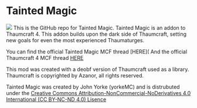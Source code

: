 # Tainted Magic
![](https://www.dropbox.com/s/tps62h5yx0p9xt7/TaintedMagicLOGO%20%282%29.png?dl=1)
This is the GitHub repo for Tainted Magic. 
Tainted Magic is an addon to Thaumcraft 4. This addon builds upon the dark side of Thaumcraft, setting new goals for even the most experienced Thaumaturges.

You can find the official Tainted Magic MCF thread [HERE](
And the official Thaumcraft 4 MCF thread [HERE](http://www.minecraftforum.net/forums/mapping-and-modding/minecraft-mods/1292130-thaumcraft-5-2-4-updated-2016-3-17)

This mod was created with a deobf version of Thaumcraft used as a library. Thaumcraft is copyrighted by Azanor, all rights reserved.

Tainted Magic was created by John Yorke (yorkeMC) and is distrubuted under the [Creative Commons Attribution-NonCommercial-NoDerivatives 4.0 International (CC BY-NC-ND 4.0) Lisence](https://creativecommons.org/licenses/by-nc-nd/4.0/)
